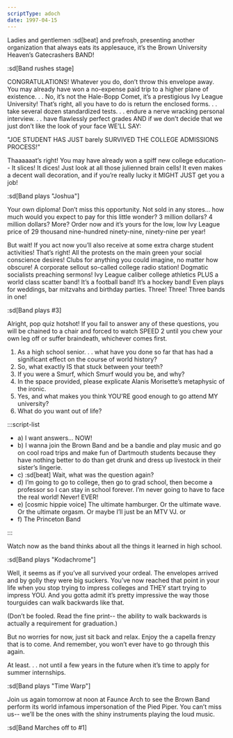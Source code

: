 ```yaml
---
scriptType: adoch
date: 1997-04-15
---
```


Ladies and gentlemen :sd[beat] and prefrosh, presenting another organization that always eats its applesauce, it’s the Brown University Heaven’s Gatecrashers BAND!

:sd[Band rushes stage]

CONGRATULATIONS! Whatever you do, don’t throw this envelope away. You may already have won a no-expense paid trip to a higher plane of existence. . . No, it’s not the Hale-Bopp Comet, it’s a prestigious Ivy League University! That’s right, all you have to do is return the enclosed forms. . . take several dozen standardized tests. . . endure a nerve wracking personal interview. . . have flawlessly perfect grades AND if we don’t decide that we just don’t like the look of your face WE’LL SAY:

"JOE STUDENT HAS JUST barely SURVIVED THE COLLEGE ADMISSIONS PROCESS!"

Thaaaaaat’s right! You may have already won a spiff new college education-- It slices! It dices! Just look at all those julienned brain cells! It even makes a decent wall decoration, and if you’re really lucky it MIGHT JUST get you a job!

:sd[Band plays "Joshua"]

Your own diploma! Don’t miss this opportunity. Not sold in any stores... how much would you expect to pay for this little wonder? 3 million dollars? 4 million dollars? More? Order now and it’s yours for the low, low Ivy League price of 29 thousand nine-hundred ninety-nine, ninety-nine per year!

But wait! If you act now you’ll also receive at some extra charge student activities! That’s right! All the protests on the main green your social conscience desires! Clubs for anything you could imagine, no matter how obscure! A corporate sellout so-called college radio station! Dogmatic socialists preaching sermons! Ivy League caliber college athletics PLUS a world class scatter band! It’s a football band! It’s a hockey band! Even plays for weddings, bar mitzvahs and birthday parties. Three! Three! Three bands in one!

:sd[Band plays #3]

Alright, pop quiz hotshot! If you fail to answer any of these questions, you will be chained to a chair and forced to watch SPEED 2 until you chew your own leg off or suffer braindeath, whichever comes first.

1. As a high school senior. . . what have you done so far that has had a significant effect on the course of world history?
2. So, what exactly IS that stuck between your teeth?
3. If you were a Smurf, which Smurf would you be, and why?
4. In the space provided, please explicate Alanis Morisette’s metaphysic of the ironic.
5. Yes, and what makes you think YOU’RE good enough to go attend MY university?
6. What do you want out of life?

:::script-list

- a) I want answers... NOW!
- b) I wanna join the Brown Band and be a bandie and play music and go on cool road trips and make fun of Dartmouth students because they have nothing better to do than get drunk and dress up livestock in their sister’s lingerie.
- c) :sd[beat] Wait, what was the question again?
- d) I’m going to go to college, then go to grad school, then become a professor so I can stay in school forever. I’m never going to have to face the real world! Never! EVER!
- e) [cosmic hippie voice] The ultimate hamburger. Or the ultimate wave. Or the ultimate orgasm. Or maybe I’ll just be an MTV VJ. or
- f) The Princeton Band

:::

Watch now as the band thinks about all the things it learned in high school.

:sd[Band plays "Kodachrome"]

Well, it seems as if you’ve all survived your ordeal. The envelopes arrived and by golly they were big suckers. You’ve now reached that point in your life when you stop trying to impress colleges and THEY start trying to impress YOU. And you gotta admit it’s pretty impressive the way those tourguides can walk backwards like that.

(Don’t be fooled. Read the fine print-- the ability to walk backwards is actually a requirement for graduation.)

But no worries for now, just sit back and relax. Enjoy the a capella frenzy that is to come. And remember, you won’t ever have to go through this again.

At least. . . not until a few years in the future when it’s time to apply for summer internships.

:sd[Band plays "Time Warp"]

Join us again tomorrow at noon at Faunce Arch to see the Brown Band perform its world infamous impersonation of the Pied Piper. You can’t miss us-- we’ll be the ones with the shiny instruments playing the loud music.

:sd[Band Marches off to #1]
